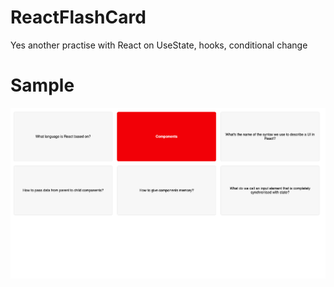 # ReactFlashCard

Yes another practise with React on
UseState, hooks, conditional change

# Sample

![picture](/screenshot/flashcard.png)
